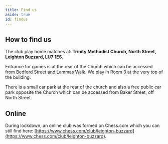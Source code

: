 ```yaml
---
title: Find us
aside: true
id: findus
---
```


## How to find us

The club play home matches at: **Trinity Methodist Church, North Street, Leighton Buzzard, LU7 1ES**.

Entrance for games is at the rear of the Church which can be accessed from Bedford Street and Lammas Walk. We play in Room 3 at the very top of the building.

There is a small car park at the rear of the church and also a free public car park opposite the Church which can be accessed from Baker Street, off North Street.

## Online

During lockdown, an online club was formed on Chess.com which you can still find here: [https://www.chess.com/club/leighton-buzzard](https://www.chess.com/club/leighton-buzzard).